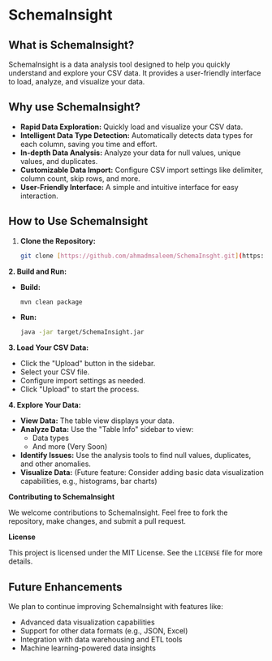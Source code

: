 # SchemaInsight

## What is SchemaInsight?

SchemaInsight is a data analysis tool designed to help you quickly understand and explore your CSV data. It provides a user-friendly interface to load, analyze, and visualize your data.

## Why use SchemaInsight?

* **Rapid Data Exploration:** Quickly load and visualize your CSV data.
* **Intelligent Data Type Detection:** Automatically detects data types for each column, saving you time and effort.
* **In-depth Data Analysis:** Analyze your data for null values, unique values, and duplicates.
* **Customizable Data Import:** Configure CSV import settings like delimiter, column count, skip rows, and more.
* **User-Friendly Interface:** A simple and intuitive interface for easy interaction.

## How to Use SchemaInsight

1. **Clone the Repository:**
   ```bash
   git clone [https://github.com/ahmadmsaleem/SchemaInsght.git](https://github.com/ahmadmsaleem/SchemaInsght.git)
   ```

**2. Build and Run:**
- **Build:**
  ```bash
  mvn clean package
  ```
- **Run:**
  ```bash
  java -jar target/SchemaInsight.jar
  ```

**3. Load Your CSV Data:**
- Click the "Upload" button in the sidebar.
- Select your CSV file.
- Configure import settings as needed.
- Click "Upload" to start the process.
  
**4. Explore Your Data:**

* **View Data:** The table view displays your data.
* **Analyze Data:** Use the "Table Info" sidebar to view:
    - Data types
    - And more (Very Soon)
* **Identify Issues:** Use the analysis tools to find null values, duplicates, and other anomalies.
* **Visualize Data:** (Future feature: Consider adding basic data visualization capabilities, e.g., histograms, bar charts)

**Contributing to SchemaInsight**

We welcome contributions to SchemaInsight. Feel free to fork the repository, make changes, and submit a pull request.

**License**

This project is licensed under the MIT License. See the `LICENSE` file for more details.

## Future Enhancements

We plan to continue improving SchemaInsight with features like:

* Advanced data visualization capabilities
* Support for other data formats (e.g., JSON, Excel)
* Integration with data warehousing and ETL tools
* Machine learning-powered data insights

